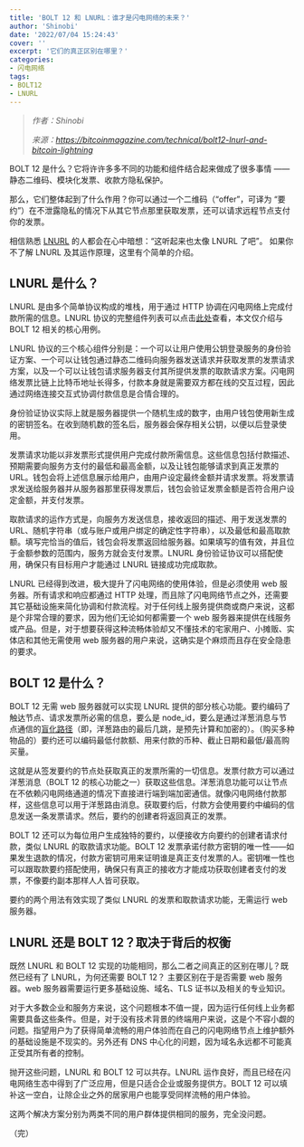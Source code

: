 ```yaml
---
title: 'BOLT 12 和 LNURL：谁才是闪电网络的未来？'
author: 'Shinobi'
date: '2022/07/04 15:24:43'
cover: ''
excerpt: '它们的真正区别在哪里？'
categories:
- 闪电网络
tags:
- BOLT12
- LNURL
---
```



> *作者：Shinobi*
> 
> *来源：<https://bitcoinmagazine.com/technical/bolt12-lnurl-and-bitcoin-lightning>*



BOLT 12 是什么？它将许许多多不同的功能和组件结合起来做成了很多事情 —— 静态二维码、模块化发票、收款方隐私保护。

那么，它们整体起到了什么作用？你可以通过一个二维码（“offer”，可译为 “要约”）在不泄露隐私的情况下从其它节点那里获取发票，还可以请求远程节点支付你的发票。

相信熟悉 [LNURL](https://www.reddit.com/r/lightningnetwork/comments/if55jt/what_is_lnurl/) 的人都会在心中暗想：“这听起来也太像 LNURL 了吧”。 如果你不了解 LNURL 及其运作原理，这里有个简单的介绍。

## LNURL 是什么？

LNURL 是由多个简单协议构成的堆栈，用于通过 HTTP 协调在闪电网络上完成付款所需的信息。LNURL 协议的完整组件列表可以点击[此处](https://github.com/fiatjaf/lnurl-rfc)查看，本文仅介绍与 BOLT 12 相关的核心用例。

LNURL 协议的三个核心组件分别是：一个可以让用户使用公钥登录服务的身份验证方案、一个可以让钱包通过静态二维码向服务器发送请求并获取发票的发票请求方案，以及一个可以让钱包请求服务器支付其所提供发票的取款请求方案。闪电网络发票比链上比特币地址长得多，付款本身就是需要双方都在线的交互过程，因此通过网络连接交互式协调付款信息是合情合理的。

身份验证协议实际上就是服务器提供一个随机生成的数字，由用户钱包使用新生成的密钥签名。在收到随机数的签名后，服务器会保存相关公钥，以便以后登录使用。

发票请求功能以非发票形式提供用户完成付款所需信息。这些信息包括付款描述、预期需要向服务方支付的最低和最高金额，以及让钱包能够请求到真正发票的 URL。钱包会将上述信息展示给用户，由用户设定最终金额并请求发票。将发票请求发送给服务器并从服务器那里获得发票后，钱包会验证发票金额是否符合用户设定金额，并支付发票。

取款请求的运作方式是，向服务方发送信息，接收返回的描述、用于发送发票的 URL、随机字符串（或与账户或用户绑定的确定性字符串），以及最低和最高取款额。填写完恰当的值后，钱包会将发票返回给服务器。如果填写的值有效，并且位于金额参数的范围内，服务方就会支付发票。LNURL 身份验证协议可以搭配使用，确保只有目标用户才能通过 LNURL 链接成功完成取款。

LNURL 已经得到改进，极大提升了闪电网络的使用体验，但是必须使用 web 服务器。所有请求和响应都通过 HTTP 处理，而且除了闪电网络节点之外，还需要其它基础设施来简化协调和付款流程。对于任何线上服务提供商或商户来说，这都是个非常合理的要求，因为他们无论如何都需要一个 web 服务器来提供在线服务或产品。但是，对于想要获得这种流畅体验却又不懂技术的宅家用户、小摊贩、实体店和其他无需使用 web 服务器的用户来说，这确实是个麻烦而且存在安全隐患的要求。

## BOLT 12 是什么？

BOLT 12 无需 web 服务器就可以实现 LNURL 提供的部分核心功能。要约编码了触达节点、请求发票所必需的信息，要么是 node_id，要么是通过洋葱消息与节点通信的[盲](https://github.com/lightning/bolts/blob/route-blinding/proposals/route-blinding.md)[化](https://github.com/lightning/bolts/blob/route-blinding/proposals/route-blinding.md)[路径](https://github.com/lightning/bolts/blob/route-blinding/proposals/route-blinding.md)（即，洋葱路由的最后几跳，是预先计算和加密的）。（购买多种物品的）要约还可以编码最低付款额、用来付款的币种、截止日期和最低/最高购买量。

这就是从签发要约的节点处获取真正的发票所需的一切信息。发票付款方可以通过洋葱消息（BOLT 12 的核心功能之一）获取这些信息。洋葱消息功能可以让节点在不依赖闪电网络通道的情况下直接进行端到端加密通信。就像闪电网络付款那样，这些信息可以用于洋葱路由消息。获取要约后，付款方会使用要约中编码的信息发送一条发票请求。然后，要约的创建者将返回真正的发票。

BOLT 12 还可以为每位用户生成独特的要约，以便接收方向要约的创建者请求付款，类似 LNURL 的取款请求功能。BOLT 12 发票承诺付款方密钥的唯一性——如果发生退款的情况，付款方密钥可用来证明谁是真正支付发票的人。密钥唯一性也可以跟取款要约搭配使用，确保只有真正的接收方才能成功获取创建者支付的发票，不像要约副本那样人人皆可获取。

要约的两个用法有效实现了类似 LNURL 的发票和取款请求功能，无需运行 web 服务器。

## LNURL 还是 BOLT 12？取决于背后的权衡

既然 LNURL 和 BOLT 12 实现的功能相同，那么二者之间真正的区别在哪儿？既然已经有了 LNURL，为何还需要 BOLT 12？ 主要区别在于是否需要 web 服务器。web 服务器需要运行更多基础设施、域名、TLS 证书以及相关的专业知识。

对于大多数企业和服务方来说，这个问题根本不值一提，因为运行任何线上业务都需要具备这些条件。但是，对于没有技术背景的终端用户来说，这是个不容小觑的问题。指望用户为了获得简单流畅的用户体验而在自己的闪电网络节点上维护额外的基础设施是不现实的。另外还有 DNS 中心化的问题，因为域名永远都不可能真正受其所有者的控制。

抛开这些问题，LNURL 和 BOLT 12 可以共存。LNURL 运作良好，而且已经在闪电网络生态中得到了广泛应用，但是只适合企业或服务提供方。BOLT 12 可以填补这一空白，让除企业之外的居家用户也能享受同样流畅的用户体验。

这两个解决方案分别为两类不同的用户群体提供相同的服务，完全没问题。

（完）
